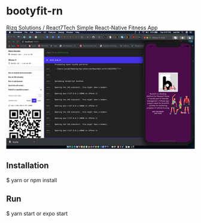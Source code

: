 # bootyfit-rn
Rizq Solutions / React7Tech Simple React-Native Fitness App
<img src="https://github.com/gispatial/bootyfit-rn/blob/main/assets/bootyfitLiving.png">
## Installation
$ yarn or npm install

## Run
$ yarn start or expo start
